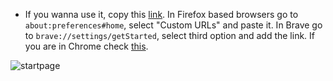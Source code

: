 * If you wanna use it, copy this [link](https://jorgedeveloopzz.github.io/Startpage/). In Firefox based browsers go to `about:preferences#home`, select "Custom URLs" and paste it. In Brave go to `brave://settings/getStarted`, select third option and add the link. If you are in Chrome check [this](https://support.google.com/chrome/answer/95314?hl=en&co=GENIE.Platform%3DDesktop).

![startpage](https://user-images.githubusercontent.com/80071604/185502300-8e812f68-cfbb-435e-b900-b2e57f8fccff.png)
